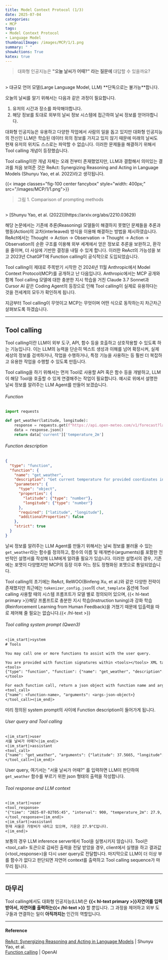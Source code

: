 ```yaml
---
title: Model Context Protocol (1/3)
date: 2025-07-04
categories:
- MCP
tags:
- Model Context Protocol
- Language Model
thumbnailImage: /images/MCP/1/1.png
summary: " "
showActions: True
katex: true
---
```

> 대화형 인공지능은 **"오늘 날씨가 어때?" 라는 질문에** 대답할 수 있을까요?
<br>
> 대규모 언어 모델(Large Language Model, LLM) **단독으로는 불가능**합니다.

오늘의 날씨를 알기 위해서는 다음과 같은 과정이 필요합니다.
1. 유저의 시간과 장소를 파악해야합니다.
2. 해당 정보를 토대로 외부의 날씨 정보 시스템에 접근하여 날씨 정보를 얻어야합니다.

대화형 인공지능은 유용하고 다양한 작업에서 사람의 일을 돕고 있지만 대화형 인공지능의 전신인 LLM은 학습된 데이터 외의 정보를 가지고 있지 않기 때문에 미래의 날씨도 현재 유저의 위치도 스스로는 파악할 수 없습니다. 이러한 문제들을 해결하기 위해서 Tool calling 개념이 등장했습니다.
<br>

Tool calling이란 개념 자체는 오래 전부터 존재했었지만, LLM과 결합해서 의미있는 결과를 처음 보여준 것은 ReAct: Synergizing Reasoning and Acting in Language Models (Shunyu Yao, et al. 2022)라고 생각됩니다.

{{< image classes="fig-100 center fancybox" style="width: 400px;" src="/images/MCP/1/1.png">}}
> 그림 1. Comparison of prompting methods
<br>
> [Shunyu Yao, et al. (2022)](https://arxiv.org/abs/2210.03629)

해당 논문에서는 기존에 추론(Reasoning) 모델들이 해결하지 못했던 문제들을 추론과 행동(Action)의 교차(interleaved) 방식을 이용해 해결하는 방법을 제시하였습니다. ReAct에서는 Thought -> Action -> Observation -> Thought -> Action -> Observation의 순환 구조를 이용해 외부 세계에서 얻은 정보로 추론을 보완하고, 환각을 줄이며, 더 사실에 기반한 결정을 내릴 수 있게 합니다. 이러한 ReAct의 가능성을 보고 2023년 ChatGPT에 Function calling이 공식적으로 도입되었습니다.

Tool calling이 제대로 주목받기 시작한 건 2024년 11월 Anthropic에서 Model Context Protocol(MCP)를 공개하고 난 다음입니다. Anthropic에서는 MCP 공개와 함께 Tool calling 모델에 대한 충분한 지시 학습을 거친 Claude 3.7 Sonnet과 Cursor AI 같은 Coding Agent의 등장으로 인해 Tool calling이 실제로 유용하다는 것을 전세계의 모두가 확인하게 됩니다.

지금부터 Tool calling이 무엇이고 MCP는 무엇이며 어떤 식으로 동작하는지 차근차근 살펴보도록 하겠습니다.

---
## Tool calling
Tool calling이란 LLM이 외부 도구, API, 함수 등을 호출하고 상호작용할 수 있도록 하는 기능입니다. 이는 LLM의 능력을 단순히 텍스트 생성과 이해를 넘어 확장시켜, 실제 세상의 정보를 검색하거나, 작업을 수행하거나, 특정 기능을 사용하는 등 훨씬 더 복잡하고 유용한 작업을 수행할 수 있도록 만듭니다.
<br>

Tool calling을 하기 위해서는 먼저 Tool로 사용할 API 혹은 함수 등을 개발하고, LLM이 해당 Tool을 호출할 수 있게 연결해주는 작업이 필요합니다. 예시로 위에서 설명한 날씨 정보를 알려주는 LLM Agent를 만들어 보겠습니다.

###### Function
```python
import requests

def get_weather(latitude, longitude):
    response = requests.get(f"https://api.open-meteo.com/v1/forecast?latitude={latitude}&longitude={longitude}&current=temperature_2m,wind_speed_10m&hourly=temperature_2m,relative_humidity_2m,wind_speed_10m")
    data = response.json()
    return data['current']['temperature_2m']
```

###### Function description
```json
{
  "type": "function",
  "function": {
    "name": "get_weather",
    "description": "Get current temperature for provided coordinates in celsius.",
    "parameters": {
      "type": "object",
      "properties": {
        "latitude": {"type": "number"},
        "longitude": {"type": "number"}
      },
      "required": ["latitude", "longitude"],
      "additionalProperties": false
    },
    "strict": true
  }
}
```

날씨 정보를 알려주는 LLM Agent를 만들기 위해서는 날씨 정보를 불러올 수 있는 `get_weather`라는 함수를 정의하고, 함수의 이름 및 매개변수(arguments)를 포함한 전반적인 설명서를 작성해 LLM에게 알려줄 필요가 있습니다.
이러한 설명서의 경우, 기존에는 포맷이 다양했지만 MCP의 등장 이후 어느 정도 정형화된 포맷으로 통일되었습니다.

Tool calling의 초기에는 ReAct, ReWOO(Binfeng Xu, et al.)와 같은 다양한 전략이 존재했지만 최근에는 `tokenizer_config.json`의 `chat_template` 옵션에 Tool calling 사용할 때의 시스템 프롬프트가 모델 별로 정의되어 있으며, {{< hl-text primary >}}해당 프롬프트로 충분한 지시 학습(Instruction tuning)과 강화 학습(Reinforcement Learning from Human Feedback)을 거쳤기 때문에 입출력을 따로 제어해 줄 필요는 없습니다.{{< /hl-text >}} 

###### Tool calling system prompt (Qwen3)
```txt
<|im_start|>system
# Tools

You may call one or more functions to assist with the user query.

You are provided with function signatures within <tools></tools> XML tags:
<tools>
{"type": "function", "function": {"name": "get_weather", "description": "Get current temperature for provided coordinates in celsius.", "parameters": {"type": "object", "properties": {"latitude": {"type": "number"}, "longitude": {"type": "number"}}, "required": ["latitude", "longitude"]}}}
</tools>

For each function call, return a json object with function name and arguments within <tool_call></tool_call> XML tags:
<tool_call>
{"name": <function-name>, "arguments": <args-json-object>}
</tool_call><|im_end|>
```

미리 정의된 system prompt의 <tools> </tools> 사이에 Function description이 들어가게 됩니다.

###### User query and Tool calling
```txt
<|im_start|>user
서울 날씨가 어때?<|im_end|>
<|im_start|>assistant
<tool_call>
{"name": "get_weather", "arguments": {"latitude": 37.5665, "longitude": 126.978}}
</tool_call><|im_end|>
```

User query, 여기서는 "서울 날씨가 어때?" 를 입력하면 LLM이 판단하여 `get_weather` 함수를 부르기 위한 json 형태의 출력을 작성합니다.

###### Tool response and LLM context
```txt
<|im_start|>user
<tool_response>
"{"time": "2025-07-02T05:45", "interval": 900, "temperature_2m": 27.9, "wind_speed_10m": 5.3, "weather_code": 51}"
</tool_response><|im_end|>
<|im_start|>assistant
현재 서울은 가랑비가 내리고 있으며, 기온은 27.9°C입니다.
<|im_end|>
```

보통의 경우 LLM inference server에서 Tool을 실행시키지 않습니다. Tool은 <tool_call> 토큰으로 감싸진 출력을 전달 받았을 경우, client에서 실행을 하고 결과값(<tool_response>)을 다시 user query로 전달합니다. 마지막으로 LLM이 더 이상 부를 함수가 없다고 판단되면 자연어 context를 출력하고 Tool calling sequence가 마무리 됩니다.

---
## 마무리

Tool calling에서도 대화형 인공지능(LLM)은 **{{< hl-text primary >}}자연어를 입력받아서, 자연어를 출력하는{{< /hl-text >}}** 할 뿐입니다. 그 과정을 제어하고 외부 도구들과 연결하는 일이 **아직까지는** 인간의 역할입니다. 

---
#### Reference
[ReAct: Synergizing Reasoning and Acting in Language Models](https://arxiv.org/abs/2210.03629) | Shunyu Yao, et al.  
[Function calling](https://platform.openai.com/docs/guides/function-calling?api-mode=chat) | OpenAI